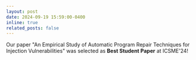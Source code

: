 ```yaml
---
layout: post
date: 2024-09-19 15:59:00-0400
inline: true
related_posts: false
---
```


Our paper "An Empirical Study of Automatic Program Repair Techniques for Injection Vulnerabilities" was selected as **Best Student Paper** at ICSME'24!
